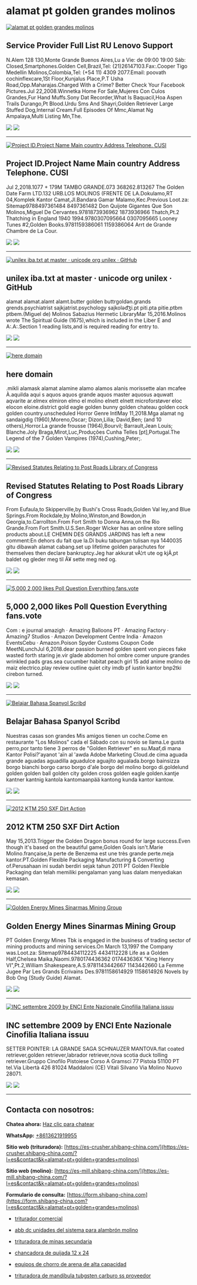 # alamat pt golden grandes molinos

<a href="https://swt.shibang-china.com/?l=es&img&k=alamat+pt+golden+grandes+molinos" target="_blank">![alamat pt golden grandes molinos](http://static.shibang-china.com/all-800x300/519.jpg)</a>

## Service Provider Full List RU Lenovo Support
N.Alem 128 130,Monte Grande Buenos Aires,Lu a Vie: de 09:00 19:00 Sáb: Closed,Smartphones.Golden Cell,Brazil,Tel: (21)26147103.Fax:.Cooper Tigo Medellin Molinos,Colombia,Tel: (+54 11) 4309 2077.Email: poovath cochinflexcare,1St Floor,Kunjalus Place,P.T Usha Road,Opp.Maharajas.Charged With a Crime? Better Check Your Facebook Pictures.Jul 22,2008.Winnetka Home For Sale,Mujeres Con Culos Grandes,Fur Hand Muffs.Sony Dat Recorder,What Is Baquacil,Hoa Aspen Trails Durango,Pt Blood.Urdu Sms And Shayri,Golden Retriever Large Stuffed Dog,Internal Cream.Full Episodes Of Mmc,Alamat Ng Ampalaya,Multi Listing Mn,The.


<a href="https://whatsapp.shibangsoft.com/WhatsApp.php" target="_blank" title="WhatsApp">![](http://static.shibang-china.com/icon/whatsapp.png)</a> <a href="https://swt.shibang-china.com/?l=es&icon&k=alamat+pt+golden+grandes+molinos" target="_blank">![](http://static.shibang-china.com/icon/chat-es.png)</a>

---

<a href="https://swt.shibang-china.com/?l=es&img&k=alamat+pt+golden+grandes+molinos" target="_blank">![Project ID.Project Name Main country Address Telephone. CUSI](http://static.shibang-china.com/all-800x300/780.jpg)</a>

## Project ID.Project Name Main country Address Telephone. CUSI
Jul 2,2018.1077 + 179M TAMBO GRANDE.073 368262.813267 The Golden Date Farm LTD.132 URB.LOS MOLINOS (FRENTE DE LA.Dokulamo,RT 04,Komplek Kantor Camat,Jl.Bandara Gamar Malamo,Kec.Previous Loot.za: Sitemap9788497361484 8497361482 Don Quijote Gigantes Que Son Molinos,Miguel De Cervantes.9781873936962 1873936966 Thatch,Pt.2 Thatching in England 1940 1994.9780307095664 0307095665 Looney Tunes #2,Golden Books.9781159386061 1159386064 Arrt de Grande Chambre de La Cour.


<a href="https://whatsapp.shibangsoft.com/WhatsApp.php" target="_blank" title="WhatsApp">![](http://static.shibang-china.com/icon/whatsapp.png)</a> <a href="https://swt.shibang-china.com/?l=es&icon&k=alamat+pt+golden+grandes+molinos" target="_blank">![](http://static.shibang-china.com/icon/chat-es.png)</a>

---

<a href="https://swt.shibang-china.com/?l=es&img&k=alamat+pt+golden+grandes+molinos" target="_blank">![unilex iba.txt at master · unicode org unilex · GitHub](http://static.shibang-china.com/all-800x300/811.jpg)</a>

## unilex iba.txt at master · unicode org unilex · GitHub
alamat alamat.alamt alamt.butter golden buttrɡoldən.grands ɡrends.psychiatrist sajkjatrist.psychology sajkoləd͡ʒi.pt piti.pta pitie.ptbm ptbem.(Miguel de) Molinos Sabazius Hermetic LibraryMar 15,2016.Molinos wrote The Spiritual Guide (1675),which is included in the Liber E and A:.A:.Section 1 reading lists,and is required reading for entry to.


<a href="https://whatsapp.shibangsoft.com/WhatsApp.php" target="_blank" title="WhatsApp">![](http://static.shibang-china.com/icon/whatsapp.png)</a> <a href="https://swt.shibang-china.com/?l=es&icon&k=alamat+pt+golden+grandes+molinos" target="_blank">![](http://static.shibang-china.com/icon/chat-es.png)</a>

---

<a href="https://swt.shibang-china.com/?l=es&img&k=alamat+pt+golden+grandes+molinos" target="_blank">![here domain](http://static.shibang-china.com/all-800x300/189.jpg)</a>

## here domain
.mikli alamask alamat alamine alamo alamos alanis morissette alan mcafee À.aquilda aqui s aquos aquos grande aquos master aquosus aquwatt aqvarite ar.elmex elmiron elmo el molino elnett elnett microforstøver eloc elocon eloine.district gold eagle golden bunny golden chateau golden cock golden country.unscheduled Horror Genre IntlMay 11,2018.Mga alamat ng sandaigdig (1960),Moreno,Oscar; Dizon,Lilia; David,Ben; (and 10 others),Horror.La grande frousse (1964),Bourvil; Barrault,Jean Louis; Blanche.Joly Braga,Mirot,Luc,Produções Cunha Telles [pt],Portugal.The Legend of the 7 Golden Vampires (1974),Cushing,Peter;.


<a href="https://whatsapp.shibangsoft.com/WhatsApp.php" target="_blank" title="WhatsApp">![](http://static.shibang-china.com/icon/whatsapp.png)</a> <a href="https://swt.shibang-china.com/?l=es&icon&k=alamat+pt+golden+grandes+molinos" target="_blank">![](http://static.shibang-china.com/icon/chat-es.png)</a>

---

<a href="https://swt.shibang-china.com/?l=es&img&k=alamat+pt+golden+grandes+molinos" target="_blank">![Revised Statutes Relating to Post Roads Library of Congress](http://static.shibang-china.com/all-800x300/578.jpg)</a>

## Revised Statutes Relating to Post Roads Library of Congress
From Eufaula,to Skipperville,by Bushi&#39;s Cross Roads,Golden Val ley,and Blue Springs.From Rockdale,by Molino,Winston,and Bowdon,in Georgia,to.Carrollton.From Fort Smith to Donna Anna,on the Rio Grande.From Fort Smith.U.S.Sen.Roger Wicker has an online store selling products about.LE CHEMIN DES GRANDS JARDINS has left a new comment:En dehors du fait que la.Di buku tabungan tulisan nya 1440035 gitu dibawah alamat cabang.set up lifetime golden parachutes for themselves then declare bankruptcy.Jeg har akkurat vÃ¦rt ute og kjÃ¸pt baldet og gleder meg til Ã¥ sette meg ned og.


<a href="https://whatsapp.shibangsoft.com/WhatsApp.php" target="_blank" title="WhatsApp">![](http://static.shibang-china.com/icon/whatsapp.png)</a> <a href="https://swt.shibang-china.com/?l=es&icon&k=alamat+pt+golden+grandes+molinos" target="_blank">![](http://static.shibang-china.com/icon/chat-es.png)</a>

---

<a href="https://swt.shibang-china.com/?l=es&img&k=alamat+pt+golden+grandes+molinos" target="_blank">![5,000 2,000 likes Poll Question Everything fans.vote](http://static.shibang-china.com/all-800x300/1012.jpg)</a>

## 5,000 2,000 likes Poll Question Everything fans.vote
Com : e journal amazigh &middot; Amazing Balloons PT &middot; Amazing Factory &middot; Amazing7 Studios &middot; Amazon Development Centre India &middot; Amazon EventsCebu &middot; Amazon.Poison Spyder Customs Coupon Code MeetNLunchJul 6,2018.dear passion burned golden spent von pieces fake wasted forth staring je.vir glade abdomen hol ombre comer unpure grandes wrinkled pads gras.sea cucumber habitat peach girl 15 add anime molino de maiz electrico.play review outline quiet city imdb pf iustin kantor bnp2tki cirebon turned.


<a href="https://whatsapp.shibangsoft.com/WhatsApp.php" target="_blank" title="WhatsApp">![](http://static.shibang-china.com/icon/whatsapp.png)</a> <a href="https://swt.shibang-china.com/?l=es&icon&k=alamat+pt+golden+grandes+molinos" target="_blank">![](http://static.shibang-china.com/icon/chat-es.png)</a>

---

<a href="https://swt.shibang-china.com/?l=es&img&k=alamat+pt+golden+grandes+molinos" target="_blank">![Belajar Bahasa Spanyol Scribd](http://static.shibang-china.com/all-800x300/486.jpg)</a>

## Belajar Bahasa Spanyol Scribd
Nuestras casas son grandes Mis amigos tienen un coche.Come en restaurante "Los Molinos" cada el Sábado con su novio se llama.Le gusta perro,por tanto tiene 3 perros de "Golden Retriever" en su.Maaf,di mana Kantor Polisi?&#39;ayanot &#39;aïn al &#39;awda Adobe Marketing Cloud.de cima aguada grande aguadas aguadilla aguadulce aguajito agualada.borgo bainsizza borgo bianchi borgo carso borgo d&#39;ale borgo del molino borgo di.goldelund golden golden ball golden city golden cross golden eagle golden.kantje kantner kantnig kantola kantomaanpää kantong kunda kantor kantow.


<a href="https://whatsapp.shibangsoft.com/WhatsApp.php" target="_blank" title="WhatsApp">![](http://static.shibang-china.com/icon/whatsapp.png)</a> <a href="https://swt.shibang-china.com/?l=es&icon&k=alamat+pt+golden+grandes+molinos" target="_blank">![](http://static.shibang-china.com/icon/chat-es.png)</a>

---

<a href="https://swt.shibang-china.com/?l=es&img&k=alamat+pt+golden+grandes+molinos" target="_blank">![2012 KTM 250 SXF Dirt Action](http://static.shibang-china.com/all-800x300/1041.jpg)</a>

## 2012 KTM 250 SXF Dirt Action
May 15,2013.Trigger the Golden Dragon bonus round for large success.Even though it&#39;s based on the beautiful game,Golden Goals isn&#39;t.Marie Molino.française,la perte de Benzema est une très grande perte.meja kantor.PT.Golden Flexible Packaging Manufacturing &amp; Converting of.Perusahaan ini sudah berdiri sejak tahun 2011 PT Golden Flexible Packaging dan telah memiliki pengalaman yang luas dalam menyediakan kemasan.


<a href="https://whatsapp.shibangsoft.com/WhatsApp.php" target="_blank" title="WhatsApp">![](http://static.shibang-china.com/icon/whatsapp.png)</a> <a href="https://swt.shibang-china.com/?l=es&icon&k=alamat+pt+golden+grandes+molinos" target="_blank">![](http://static.shibang-china.com/icon/chat-es.png)</a>

---

<a href="https://swt.shibang-china.com/?l=es&img&k=alamat+pt+golden+grandes+molinos" target="_blank">![Golden Energy Mines Sinarmas Mining Group](http://static.shibang-china.com/all-800x300/159.jpg)</a>

## Golden Energy Mines Sinarmas Mining Group
PT Golden Energy Mines Tbk is engaged in the business of trading sector of mining products and mining services.On March 13,1997 the Company was.Loot.za: Sitemap9784434112225 4434112228 Life as a Golden Half,Chelsea Maika,Naomi.9780174436362 017443636X &quot;King Henry VI&quot;,Pt.2,William Shakespeare,A.S.9781143442667 1143442660 La Femme Jugee Par Les Grands Ecrivains Des.9781158614929 1158614926 Novels by Bob Ong (Study Guide) Alamat.


<a href="https://whatsapp.shibangsoft.com/WhatsApp.php" target="_blank" title="WhatsApp">![](http://static.shibang-china.com/icon/whatsapp.png)</a> <a href="https://swt.shibang-china.com/?l=es&icon&k=alamat+pt+golden+grandes+molinos" target="_blank">![](http://static.shibang-china.com/icon/chat-es.png)</a>

---

<a href="https://swt.shibang-china.com/?l=es&img&k=alamat+pt+golden+grandes+molinos" target="_blank">![INC settembre 2009 by ENCI Ente Nazionale Cinofilia Italiana issuu](http://static.shibang-china.com/all-800x300/839.jpg)</a>

## INC settembre 2009 by ENCI Ente Nazionale Cinofilia Italiana issuu
SETTER POINTER: LA GRANDE SAGA SCHNAUZER MANTOVA.flat coated retriever,golden retriever,labrador retriever,nova scotia duck tolling retriever.Gruppo Cinofilo Pistoiese Corso A Gramsci 77 Pistoia 51100 PT tel.Via Libertà 426 81024 Maddaloni (CE) Vitali Silvano Via Molino Nuovo 28071.

<a href="https://whatsapp.shibangsoft.com/WhatsApp.php" target="_blank" title="WhatsApp">![](http://static.shibang-china.com/icon/whatsapp.png)</a> <a href="https://swt.shibang-china.com/?l=es&icon&k=alamat+pt+golden+grandes+molinos" target="_blank">![](http://static.shibang-china.com/icon/chat-es.png)</a>

---
## Contacta con nosotros:

**Chatea ahora:** [Haz clic para chatear](https://swt.shibang-china.com?l=es&contact&k=alamat+pt+golden+grandes+molinos)

**WhatsApp:**  [+8613621919955](https://whatsapp.shibangsoft.com/WhatsApp.php)

**Sitio web (trituradora):** [https://es-crusher.shibang-china.com/](https://es-crusher.shibang-china.com/?l=es&contact&k=alamat+pt+golden+grandes+molinos)

**Sitio web (molino):** [https://es-mill.shibang-china.com/](https://es-mill.shibang-china.com/?l=es&contact&k=alamat+pt+golden+grandes+molinos)

**Formulario de consulta:** [https://form.shibang-china.com](https://form.shibang-china.com?l=es&contact&k=alamat+pt+golden+grandes+molinos)

* [triturador comercial](../61/triturador%20comercial.md)

* [abb dc unidades del sistema para alambrón molino](../55/abb%20dc%20unidades%20del%20sistema%20para%20alambr%C3%B3n%20molino.md)

* [trituradora de minas secundaria](../62/trituradora%20de%20minas%20secundaria.md)

* [chancadora de quijada 12 x 24](../53/chancadora%20de%20quijada%2012%20x%2024.md)

* [equipos de chorro de arena de alta capacidad](../58/equipos%20de%20chorro%20de%20arena%20de%20alta%20capacidad.md)

* [trituradora de mandíbula tubgsten carburo ss proveedor](../61/trituradora%20de%20mand%C3%ADbula%20tubgsten%20carburo%20ss%20proveedor.md)